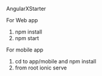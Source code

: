 AngularXStarter

For Web app
1. npm install
2. npm start

For mobile app
1. cd to app/mobile and npm install
2. from root ionic serve
